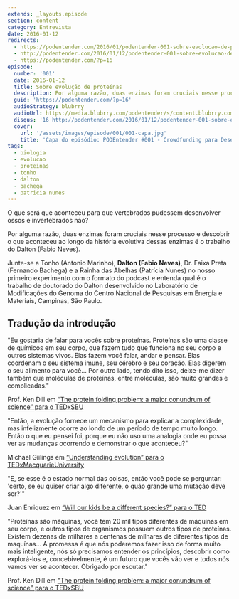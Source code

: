 ```yaml
---
extends: _layouts.episode
section: content
category: Entrevista
date: 2016-01-12
redirects:
  - https://podentender.com/2016/01/podentender-001-sobre-evolucao-de-proteinas_12.html
  - http://podentender.com/2016/01/12/podentender-001-sobre-evolucao-de-proteinas_12/
  - https://podentender.com/?p=16
episode:
  number: '001'
  date: 2016-01-12
  title: Sobre evolução de proteínas
  description: Por alguma razão, duas enzimas foram cruciais nesse processo e descobrir o que aconteceu ao longo da história evolutiva dessas enzimas é o trabalho do Dalton (Fabio Neves).
  guid: 'https://podentender.com/?p=16'
  audioStrategy: blubrry
  audioUrl: https://media.blubrry.com/podentender/s/content.blubrry.com/podentender/PODEntender_001_sobre_evoluo_de_proteinas.mp3
  disqus: '16 http://podentender.com/2016/01/12/podentender-001-sobre-evolucao-de-proteinas_12/'
  cover:
    url: '/assets/images/episode/001/001-capa.jpg'
    title: 'Capa do episódio: PODEntender #001 - Crowdfunding para Desenvolvimento de Diagnóstico do Zika'
tags:
  - biologia
  - evolucao
  - proteinas
  - tonho
  - dalton
  - bachega
  - patricia nunes
---
```


O que será que aconteceu para que vertebrados pudessem desenvolver ossos e invertebrados não?

Por alguma razão, duas enzimas foram cruciais nesse processo e descobrir o que aconteceu
ao longo da história evolutiva dessas enzimas é o trabalho do Dalton (Fabio Neves).

Junte-se a Tonho (Antonio Marinho), **Dalton (Fabio Neves)**, Dr. Faixa Preta (Fernando Bachega)
e a Rainha das Abelhas (Patrícia Nunes) no nosso primeiro experimento com o formato
do podcast e entenda qual é o trabalho de doutorado do Dalton desenvolvido no
Laboratório de Modificações do Genoma do Centro Nacional de Pesquisas em Energia e Materiais,
Campinas, São Paulo.

## Tradução da introdução

"Eu gostaria de falar para vocês sobre proteínas.
Proteínas são uma classe de químicos em seu corpo, que fazem tudo que
funciona no seu corpo e outros sistemas vivos.
Elas fazem você falar, andar e pensar. Elas coordenam o seu sistema imune,
seu cérebro e seu coração. Elas digerem o seu alimento para você...
Por outro lado, tendo dito isso, deixe-me dizer também que moléculas
de proteínas, entre moléculas, são muito grandes e complicadas."

Prof. Ken Dill em [“The protein folding problem: a major conundrum of science” para o TEDxSBU](https://www.blogger.com/The%20protein%20folding%20problem:%20a%20major%20conundrum%20of%20science:%20Ken%20Dill%20at%20TEDxSBU)


"Então, a evolução fornece um mecanismo para explicar a complexidade,
mas infelizmente ocorre ao londo de um período de tempo muito longo.
Então o que eu pensei foi, porque eu não uso uma analogia onde
eu possa ver as mudanças ocorrendo e demonstrar o que aconteceu?"

Michael Giilings em [“Understanding evolution” para o TEDxMacquarieUniversity](https://www.youtube.com/watch?v=_SSk0YlFN20)


"E, se esse é o estado normal das coisas, então você pode se
perguntar: 'certo, se eu quiser criar algo diferente, o quão
grande uma mutação deve ser?'"

Juan Enriquez em [“Will our kids be a different species?” para o TED](https://www.blogger.com/Juan%20Enriquez:%20Will%20our%20kids%20be%20a%20different%20species?)


"Proteínas são máquinas, você tem 20 mil tipos diferentes de
máquinas em seu corpo, e outros tipos de organismos possuem
outros tipos de proteínas. Existem dezenas de milhares a
centenas de milhares de diferentes tipos de maquínas...
A promessa é que nós poderemos fazer isso de forma muito
mais inteligente, nós só precisamos entender os princípios,
descobrir como explorá-los e, concebivelmente, é um futuro que
vocês vão ver e todos nós vamos ver se acontecer.
Obrigado por escutar."

Prof. Ken Dill em ["The protein folding problem: a major conundrum of science" para o TEDxSBU](https://www.blogger.com/The%20protein%20folding%20problem:%20a%20major%20conundrum%20of%20science:%20Ken%20Dill%20at%20TEDxSBU)
